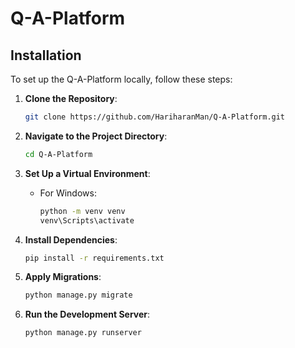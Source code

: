 # Q-A-Platform


## Installation

To set up the Q-A-Platform locally, follow these steps:

1. **Clone the Repository**:
   ```bash
   git clone https://github.com/HariharanMan/Q-A-Platform.git
   ```
2. **Navigate to the Project Directory**:
   ```bash
   cd Q-A-Platform
   ```
3. **Set Up a Virtual Environment**:
   
   - For Windows:
     ```bash
     python -m venv venv
     venv\Scripts\activate
     ```
4. **Install Dependencies**:
   ```bash
   pip install -r requirements.txt
   ```
5. **Apply Migrations**:
   ```bash
   python manage.py migrate
   ```
6. **Run the Development Server**:
   ```bash
   python manage.py runserver
   ```


